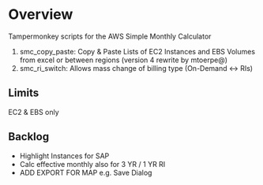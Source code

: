 # Overview

Tampermonkey scripts for the AWS Simple Monthly Calculator

1) smc_copy_paste: Copy & Paste Lists of EC2 Instances and EBS Volumes from excel or between regions (version 4 rewrite by mtoerpe@)
2) smc_ri_switch: Allows mass change of billing type (On-Demand <-> RIs)

## Limits

EC2 & EBS only

## Backlog

- Highlight Instances for SAP
- Calc effective monthly also for 3 YR / 1 YR RI
- ADD EXPORT FOR MAP e.g. Save Dialog
